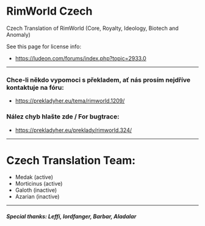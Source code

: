 # RimWorld Czech

Czech Translation of RimWorld (Core, Royalty, Ideology, Biotech and Anomaly)

See this page for license info:

- https://ludeon.com/forums/index.php?topic=2933.0
---

### Chce-li někdo vypomoci s překladem, ať nás prosím nejdříve kontaktuje na fóru:
- https://prekladyher.eu/tema/rimworld.1209/

### Nález chyb hlašte zde / For bugtrace:
- https://prekladyher.eu/preklady/rimworld.324/
---

# Czech Translation Team:
- Medak (active)
- Morticinus (active)
- Galoth (inactive)
- Azarian (inactive)

---
##### Special thanks: Leffi, lordfanger, Barbar, Aladalar
